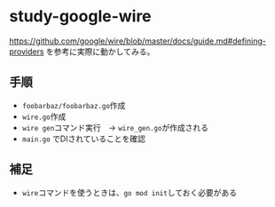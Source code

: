 # study-google-wire

https://github.com/google/wire/blob/master/docs/guide.md#defining-providers を参考に実際に動かしてみる。

## 手順
* `foobarbaz/foobarbaz.go`作成
* `wire.go`作成
* `wire gen`コマンド実行　-> `wire_gen.go`が作成される
* `main.go` でDIされていることを確認

## 補足
* `wire`コマンドを使うときは、`go mod init`しておく必要がある
